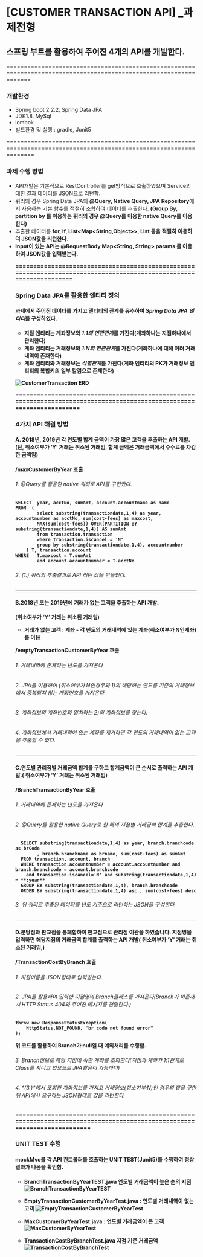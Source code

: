 # [CUSTOMER TRANSACTION API] _과제전형
## 스프링 부트를 활용하여 주어진 4개의 API를 개발한다.
===================================================================================================================
### 개발환경
  - Spring boot 2.2.2, Spring Data JPA
  - JDK1.8, MySql
  - lombok
  - 빌드환경 및 실행 : gradle, Junit5  
  
====================================================================================================================

### 과제 수행 방법
  - API개발은 기본적으로 RestController를 get방식으로 호출하였으며 Service의 대한 결과 데이터를 JSON으로 리턴함.
  - 쿼리의 경우 Spring Data JPA의 **@Query, Native Query, JPA Repository**에서 사용하는 기본 함수를 적절히 조합하여 데이터를 추출한다.
    **(Group By, partition by 를 이용하는 쿼리의 경우 @Query를 이용한 native Query를 이용한다)**
  - 추출한 데이터를 **for, if, List<Map<String,Object>>, List<Object>** 등을 적절히 이용하여 JSON값을 리턴한다.
  - Input이 있는 API는 @RequestBody Map<String, String> params 를 이용하여 JSON값을 입력받는다.
	
====================================================================================================================
	
### Spring Data JPA를 활용한 엔티티 정의
#### 과제에서 주어진 데이터를 가지고 엔티티의 관계를 유추하여 *Spring Data JPA 엔티티*를 구성하였다.
- 지점 엔티티는 계좌정보와 *1:1의 연관관계*를 가진다(계좌하나는 지점하나에서 관리한다)
- 계좌 엔티티는 거래정보와 *1:N의 연관관계*를 가진다(계좌하나에 대해 여러 거래내역이 존재한다)
- 계좌 엔티티와 거래정보는 *식별관계*를 가진다(계좌 엔티티의 PK가 거래정보 엔티티의 복합키의 일부 칼럼으로 존재한다)  
 
![CustomerTransaction ERD](./src/main/resources/카카오페이ERD.PNG)

======================================================================================================================

### 4가지 API 해결 방법
#### A. 2018년, 2019년 각 연도별 합계 금액이 가장 많은 고객을 추출하는 API 개발.(단, 취소여부가 ‘Y’ 거래는 취소된 거래임, 합계 금액은 거래금액에서 수수료를 차감한 금액임)
**/maxCustomerByYear 호출**

######   1. @Query를 활용한 native 쿼리로 API를 구현했다.

	SELECT  year, acctNo, sumAmt, account.accountname as name  
	FROM  (  
			select substring(transactiondate,1,4) as year, accountnumber as acctNo, sum(cost-fees) as maxcost,
			MAX(sum(cost-fees)) OVER(PARTITION BY substring(transactiondate,1,4)) AS sumAmt  
			from transaction.transaction  
			where transaction.iscancel = 'N'   
			group by substring(transactiondate,1,4), accountnumber   
		) T, transaction.account  
	WHERE   T.maxcost = T.sumAmt  
			and account.accountnumber = T.acctNo  	

######   2. *(1.)* 쿼리의 추출결과로 API 리턴 값을 만들었다.

------------------------------------------------------------------------------------------------------------------------

#### B.2018년 또는 2019년에 거래가 없는 고객을 추출하는 API 개발.
(취소여부가 ‘Y’ 거래는 취소된 거래임)
- 거래가 없는 고객 : 계좌 - 각 년도의 거래내역에 있는 계좌(취소여부가 N인계좌)를 이용

**/emptyTransactionCustomerByYear 호출**

######   1. 거래내역에 존재하는 년도를 가져온다
######   2. JPA를 이용하여 (취소여부가 N인경우와 1)의 해당하는 연도를 기준의 거래정보에서 중복되지 않는 계좌번호를 가져온다
######   3. 계좌정보의 계좌번호와 일치하는 2)의 계좌정보를 찾는다.
######   4. 계좌정보에서 거래내역이 있는 계좌를 제거하면 각 연도의 거래내역이 없는 고객을 추출할 수 있다.

---------------------------------------------------------------------------------------------------------------------------

#### C.연도별 관리점별 거래금액 합계를 구하고 합계금액이 큰 순서로 출력하는 API 개발.( 취소여부가 ‘Y’ 거래는 취소된 거래임)

**/BranchTransactionByYear 호출**

######   1. 거래내역에 존재하는 년도를 가져온다
######   2. @Query를 활용한 native Query로 한 해의 지점별 거래금액 합계를 추출한다.

      SELECT substring(transactiondate,1,4) as year, branch.branchcode as brCode  
      		, branch.branchname as brname, sum(cost-fees) as sumAmt  
      FROM transaction, account, branch  
      WHERE transaction.accountnumber = account.accountnumber and branch.branchcode = account.branchcode  
		and transaction.iscancel='N' and substring(transactiondate,1,4) = **:year**  
      GROUP BY substring(transactiondate,1,4), branch.branchcode  
      ORDER BY substring(transactiondate,1,4) asc , sum(cost-fees) desc  


######   3. 위 쿼리로 추출된 데이터를 년도 기준으로 리턴하는 JSON을 구성한다.
  
 ----------------------------------------------------------------------------------------------------------------
  
#### D.분당점과 판교점을 통폐합하여 판교점으로 관리점 이관을 하였습니다. 지점명을 입력하면 해당지점의 거래금액 합계를 출력하는 API 개발( 취소여부가 ‘Y’ 거래는 취소된 거래임,)

**/TransactionCostByBranch 호출**

######   1. 지점이름을 JSON형태로 입력받는다.
######   2. JPA를 활용하여 입력한 지점명의 Branch클래스를 가져온다(Branch가 미존재시 HTTP Status 404와 주어진 메시지를 전달한다.)

    throw new ResponseStatusException(  
	    HttpStatus.NOT_FOUND, "br code not found error"  
    );

위 코드를 활용하여 Branch가 null일 때 예외처리를 수행함.

######   3. Branch정보로 해당 지점에 속한 계좌를 조회한다(지점과 계좌가 1:1관계로 Class를 지니고 있으므로 JPA활용이 가능하다)
######   4. *(3.)*에서 조회환 계좌정보를 가지고 거래정보(취소여부:N)인 경우의 합을 구한뒤 API에서 요구하는 JSON형태로 값을 리턴한다.

=========================================================================================================================

### UNIT TEST 수행
#### mockMvc를 각 API 컨트롤러를 호출하는 UNIT TEST(Junit5)를 수행하여 정상 결과가 나옴을 확인함.
- BranchTransactionByYearTEST.java 연도별 거래금액이 높은 순의 지점
![BranchTransactionByYearTEST](./src/main/resources/BranchTransactionByYearTest.PNG)

- EmptyTransactionCustomerByYearTest.java : 연도별 거래내역이 없는 고객
![EmptyTransactionCustomerByYearTest](./src/main/resources/EmptyTransactionCustomerByYearTest.PNG)

- MaxCustomerByYearTest.java : 연도별 거래금액이 큰 고객
![MaxCustomerByYearTest](./src/main/resources/MaxCustomerByYearTest.PNG)

- TransactionCostByBranchTest.java 지점 기준 거래금액
![TransactionCostByBranchTest](./src/main/resources/TransactionCostByBranchTEST.PNG)
